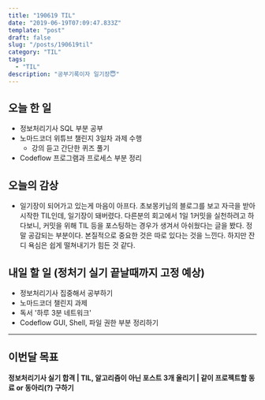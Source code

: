 ```yaml
---
title: "190619 TIL"
date: "2019-06-19T07:09:47.833Z"
template: "post"
draft: false
slug: "/posts/190619til"
category: "TIL"
tags:
  - "TIL"
description: "공부기록이자 일기장😇"
---
```


## 오늘 한 일

- 정보처리기사 SQL 부분 공부
- 노마드코더 위튜브 챌린지 3일차 과제 수행
  - 강의 듣고 간단한 퀴즈 풀기
- Codeflow 프로그램과 프로세스 부분 정리

## 오늘의 감상

- 일기장이 되어가고 있는게 마음이 아프다. 초보몽키님의 블로그를 보고 자극을 받아 시작한 TIL인데, 일기장이 돼버렸다. 다른분의 회고에서 1일 1커밋을 실천하려고 하다보니, 커밋을 위해 TIL 등을 포스팅하는 경우가 생겨서 아쉬웠다는 글을 봤다. 정말 공감되는 부분이다. 본질적으로 중요한 것은 따로 있다는 것을 느낀다. 하지만 잔디 욕심은 쉽게 떨쳐내기가 힘든 것 같다.

## 내일 할 일 (정처기 실기 끝날때까지 고정 예상)

- 정보처리기사 집중해서 공부하기 
- 노마드코더 챌린지 과제
- 독서 '하루 3분 네트워크'
- Codeflow GUI, Shell, 파일 권한 부분 정리하기

---

## 이번달 목표

**정보처리기사 실기 합격 | TIL, 알고리즘이 아닌 포스트 3개 올리기 | 같이 프로젝트할 동료 or 동아리(?) 구하기**